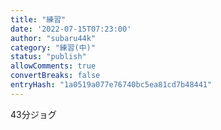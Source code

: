 ```yaml
---
title: "練習"
date: '2022-07-15T07:23:00'
author: "subaru44k"
category: "練習(中)"
status: "publish"
allowComments: true
convertBreaks: false
entryHash: "1a0519a077e76740bc5ea81cd7b48441"
---
```

43分ジョグ
